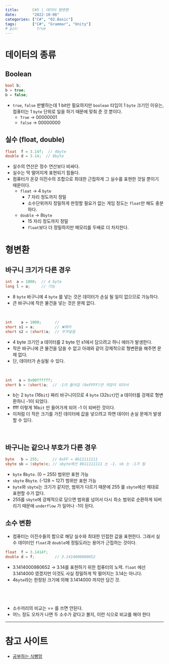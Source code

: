 ```yaml
---
title:      C#5 | 데이터 형변환
date:       "2022-10-06"
categories: ["C#", "02.Basic"]
tags:       ["C#", "Grammar", "Unity"]
# pin:        true
---
```


# 데이터의 종류
## Boolean
```c#
bool b;
b = true;
b = false;
```

- ```true```, ```false``` 판별하는데 1 bit만 필요하지만 ```boolean``` 타입이 1 ```byte``` 크기인 이유는, 컴퓨터는 1 ```byte``` 단위로 일을 하기 때문에 맞춰 준 것 뿐이다.
    - ```True```  → 00000001
    - ```false``` → 00000000

## 실수 (float, double)
```c#
float  f = 3.14f;  // 4byte 
double d = 3.14;  // 8byte 
```
- 실수의 연산은 정수 연산보다 비싸다.
- 실수는 딱 떨어지게 표현되기 힘들다. 
- 컴퓨터가 온갖 이진수의 조합으로 최대한 근접하게 그 실수를 표현한 것일 뿐이기 때문이다.
    - ```float``` → 4 ```byte```
        - 7 자리 정도까지 정밀
        - 소수단위까지 정밀하게 판정할 필요가 없는 게임 정도는 ```float```만 해도 충분하다.
    - ```double``` → 8```byte```
        - 15 자리 정도까지 정밀
        - ```float```보다 더 정밀하지만 메모리를 두배로 더 차지한다.

# 형변환
## 바구니 크기가 다른 경우
```c#
int  a = 1000;  // 4 byte
long l = a;     // 가능
```
- 8 ```byte``` 바구니에 4 ```byte``` 를 넣는 것은 데이터가 손실 될 일이 없으므로 가능하다. 
- 큰 바구니에 작은 물건을 넣는 것은 문제 없다.
<br>

```c#
int    a = 1000;      // 
short s1 = a;         // ❌에러
short s2 = (short)a;  // 꾸겨넣음
```
- 4 byte 크기인 a 데이터를 2 byte 인 s1에서 담으려고 하니 에러가 발생한다. 
- 작은 바구니에 큰 물건을 담을 수 없고 아래와 같이 강제적으로 형변환을 해주면 문제 없다. 
- 단, 데이터가 손실될 수 있다.
<br>

```c#
int   a = 0x00ffffff;
short b = (short)a;  // -1이 들어감 (0xFFFF)만 저장이 되어서
```
- b는 2 ```byte``` (16```bit```) 짜리 바구니이므로 4 ```byte``` (32```bit```)인 a 데이터를 강제로 형변환하니 -1이 되었다. 
- ffff 이렇게 16```bit``` 만 들어가게 되어 -1 이 되버린 것이다. 
- 이처럼 더 작은 크기를 가진 데이터에 값을 넣으려고 하면 데이터 손실 문제가 발생할 수 있다.
<br>

## 바구니는 같으나 부호가 다른 경우
```c#
byte   b = 255;      // 0xFF = 0b11111111
sbyte sb = (sbyte)c; // sbyte에선 0b11111111 는 -1. sb 는 -1가 됨
```
- ```byte``` 8```byte```. (0 ~ 255) 범위만 표현 가능
- ```sbyte``` 8```byte```. (-128 ~ 127) 범위만 표현 가능
- ```byte```와 ```sbyte```는 크기가 같지만, 범위가 다르기 때문에 255 를 ```sbyte```에선 제대로 표현할 수가 없다. 
- 255를 ```sbyte```에 강제적으로 담으면 범위를 넘어서 다시 최소 범위로 순환하게 되버리기 때문에 ```underflow``` 가 일어나 -1이 된다.

## 소수 변환
- 컴퓨터는 이진수들의 합으로 해당 실수와 최대한 인접한 값을 표현한다. 그래서 실수 데이터인 ```float```과 ```double```에 정밀도라는 용어가 근접하는 것이다.
```c#
float  f = 3.1414f;
double d = f;         // 3.1414000980652
```
- 3.1414000980652 → 3.14를 표현하기 위한 컴퓨터의 노력. ```float``` 에선 3.1414000 였겠지만 이것도 사실 정밀하게 딱 떨어지는 3.14는 아니다.
- 4```byte```라는 한정된 크기에 의해 3.1414000 까지만 담긴 것.
<br>

#
- 소수끼리의 비교는 == 를 쓰면 안된다.
- 어느 정도 오차가 나면 두 소수가 같다고 볼지, 이런 식으로 비교를 해야 한다

---

# 참고 사이트
- [공부하는 식빵맘](https://ansohxxn.github.io/c%20sharp/ch1-2/)
